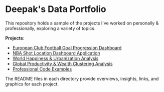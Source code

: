 # Deepak's Data Portfolio
This repository holds a sample of the projects I've worked on personally & professionally, exploring a variety of topics.

**Projects**:
- [European Club  Football Goal Progression Dashboard](https://github.com/deemani/portfolio/tree/main/euro_club_football_dashboard)
- [NBA Shot Location Dashboard Application](https://github.com/deemani/portfolio/tree/main/nba_shot_loc)
- [World Happiness & Urbanization Analysis](https://github.com/deemani/portfolio/tree/main/happiness_urban_project)
- [Global Productivity & Wealth Clustering Analysis](https://github.com/deemani/portfolio/tree/main/wrk_hrs_and_wealth)
- [Professional Code Examples](https://github.com/deemani/portfolio/tree/main/work_examples)

The README files in each directory provide overviews, insights, links, and graphics for each project.
